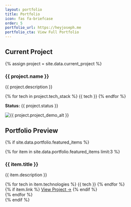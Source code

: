 ```yaml
---
layout: portfolio
title: Portfolio
icon: fas fa-briefcase
order: 5
portfolio_url: https://heyjoseph.me
portfolio_cta: View Full Portfolio
---
```


## Current Project

{% assign project = site.data.current_project %}

<div class="project-card">
  <h3>{{ project.name }}</h3>
  
  <p>{{ project.description }}</p>

  <div class="tech-stack">
    {% for tech in project.tech_stack %}
      <span class="tech-badge">{{ tech }}</span>
    {% endfor %}
  </div>

  <p><strong>Status:</strong> <span class="project-status" data-status="{{ project.status | downcase }}">{{ project.status }}</span></p>
  <div class="preview-frame">
    <img
      src="{{ project.project_demo_image }}"
      alt="{{ project.project_demo_alt }}"
      class="preview-media"
    />
  </div>
</div>

## Portfolio Preview

{% if site.data.portfolio.featured_items %}
<div class="portfolio-grid">
  {% for item in site.data.portfolio.featured_items limit:3 %}
    <div class="portfolio-item">
      <h3>{{ item.title }}</h3>
      <p>{{ item.description }}</p>
      <div class="tech-stack">
        {% for tech in item.technologies %}
          <span class="tech-badge">{{ tech }}</span>
        {% endfor %}
      </div>
      {% if item.link %}
        <a href="{{ item.link }}" class="portfolio-btn" target="_blank" rel="noopener noreferrer">View Project →</a>
      {% endif %}
    </div>
  {% endfor %}
</div>
{% endif %}
